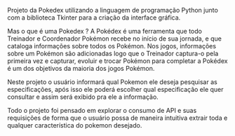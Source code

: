 Projeto da Pokedex utilizando a linguagem de programação Python junto com a biblioteca Tkinter para a criação da interface gráfica.

Mas o que é uma Pokedex ? A Pokédex é uma ferramenta que todo Treinador e Coordenador Pokémon recebe no início de sua jornada, e que cataloga informações sobre todos os Pokémon. Nos jogos, informações sobre um Pokémon são adicionadas logo que o Treinador captura-o pela primeira vez e capturar, evoluir e trocar Pokémon para completar a Pokédex é um dos objetivos da maioria dos jogos Pokémon.

Neste projeto o usuário informará qual Pokemon ele deseja pesquisar as especificações, após isso ele poderá escolher qual especificação ele quer consultar e assim será exibido pra ele a informação.

Todo o projeto foi pensado em explorar o consumo de API e suas requisições de forma que o usuário possa de maneira intuitiva extrair toda e qualquer característica do pokemon desejado.